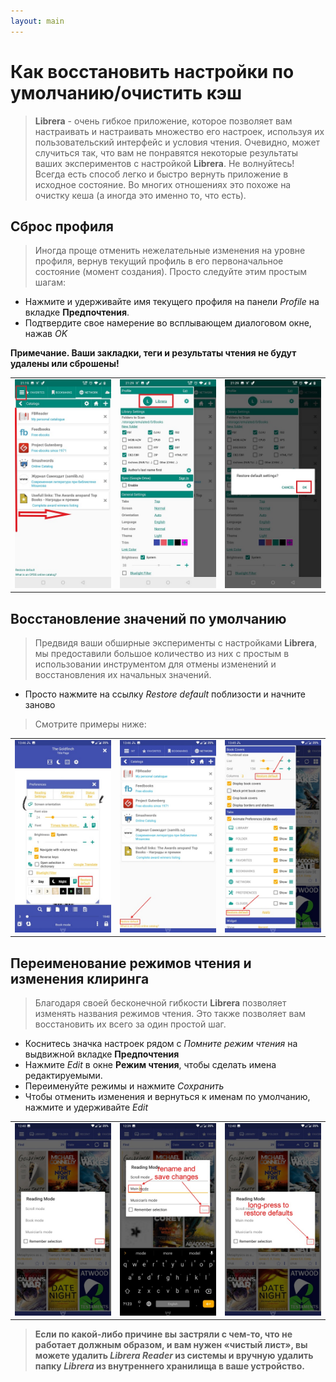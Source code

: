```yaml
---
layout: main
---
```


# Как восстановить настройки по умолчанию/очистить кэш

> **Librera** - очень гибкое приложение, которое позволяет вам настраивать и настраивать множество его настроек, используя их пользовательский интерфейс и условия чтения. Очевидно, может случиться так, что вам не понравятся некоторые результаты ваших экспериментов с настройкой **Librera**. Не волнуйтесь! Всегда есть способ легко и быстро вернуть приложение в исходное состояние. Во многих отношениях это похоже на очистку кеша (а иногда это именно то, что есть).

## Сброс профиля

> Иногда проще отменить нежелательные изменения на уровне профиля, вернув текущий профиль в его первоначальное состояние (момент создания). Просто следуйте этим простым шагам:
* Нажмите и удерживайте имя текущего профиля на панели _Profile_ на вкладке **Предпочтения**.
* Подтвердите свое намерение во всплывающем диалоговом окне, нажав _OK_

**Примечание. Ваши закладки, теги и результаты чтения не будут удалены или сброшены!**

||||
|-|-|-|
|![](19.jpg)|![](20.jpg)|![](21.jpg)|

## Восстановление значений по умолчанию

> Предвидя ваши обширные эксперименты с настройками **Librera**, мы предоставили большое количество из них с простым в использовании инструментом для отмены изменений и восстановления их начальных значений.
* Просто нажмите на ссылку _Restore default_ поблизости и начните заново
> Смотрите примеры ниже:

||||
|-|-|-|
|![](1.jpg)|![](2.jpg)|![](3.jpg)|

## Переименование режимов чтения и изменения клиринга

> Благодаря своей бесконечной гибкости **Librera** позволяет изменять названия режимов чтения. Это также позволяет вам восстановить их всего за один простой шаг.
* Коснитесь значка настроек рядом с _Помните режим чтения_ на выдвижной вкладке **Предпочтения**
* Нажмите _Edit_ в окне **Режим чтения**, чтобы сделать имена редактируемыми.
* Переименуйте режимы и нажмите _Сохранить_
* Чтобы отменить изменения и вернуться к именам по умолчанию, нажмите и удерживайте _Edit_

||||
|-|-|-|
|![](4.jpg)|![](5.jpg)|![](6.jpg)|

> **Если по какой-либо причине вы застряли с чем-то, что не работает должным образом, и вам нужен «чистый лист», вы можете удалить _Librera Reader_ из системы и вручную удалить папку _Librera_ из внутреннего хранилища в ваше устройство.**
